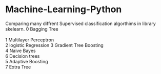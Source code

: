 # Machine-Learning-Python
Comparing many diffrent Supervised classification algorthims in library skelearn.
0   Bagging Tree </br> 	
1 	Multilayer Perceptron 	
2 	logistic Regression 
3 	Gradient Tree Boosting 	
4 	Naive Bayes 	
6 	Decision trees 	
5 	Adaptive Boosting 	
7 	Extra Tree
